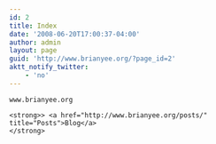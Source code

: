 ```yaml
---
id: 2
title: Index
date: '2008-06-20T17:00:37-04:00'
author: admin
layout: page
guid: 'http://www.brianyee.org/?page_id=2'
aktt_notify_twitter:
    - 'no'
---
```


```
www.brianyee.org
```

```
<strong>> <a href="http://www.brianyee.org/posts/" title="Posts">Blog</a>
</strong>
```
